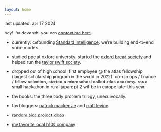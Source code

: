 ```yaml
---
layout: home
---
```

last updated: apr 17 2024

hey! i'm devansh. you can <a href="mailto:hello@devanshpanda.com">contact me here</a>.

- currently: cofounding <a href="https://stdint.com">Standard Intelligence</a>. we're building end-to-end voice models.
- studied ppe at oxford university. started the <a href="https://www.instagram.com/oxfordbreadsoc/">oxford bread society</a> and helped run the <a href="https://www.instagram.com/oxfordswiftsoc/">taylor swift society</a>.
- dropped out of high school. first employee @ the atlas fellowship  (largest scholarship program in the world in 2022). co-ran ops / finance / fellow selection, started a microschool called atlas academy. ran a small hackathon in rural japan; pt 2 will be in europe later this year.

- fav books: the three body problem trilogy, unequivocally.

- fav bloggers: [patrick mackenzie](https://www.bitsaboutmoney.com/) and [matt levine](https://www.bloomberg.com/opinion/authors/ARbTQlRLRjE/matthew-s-levine).

- [random side project ideas](https://docs.google.com/document/d/e/2PACX-1vS9IgNvrH5CCywQjFzXXG2jDCyP4EdIQBl0k1YdrbAoaZM6zce4lZBgj_nnBJQHXC5YnBS0j6l4ccK5/pub)

- [my favorite local h100 company](https://sfcompute.com)